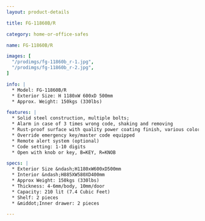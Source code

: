 ```yaml
---
layout: product-details

title: FG-11860B/R

category: home-or-office-safes

name: FG-11860B/R

images: [
  "/prodimgs/fg-11860b_r-1.jpg",
  "/prodimgs/fg-11860b_r-2.jpg",
]

info: |
  * Model: FG-11860B/R
  * Exterior Size: H 1180xW 600xD 500mm
  * Approx. Weight: 150kgs (330lbs)

features: |
  * Solid steel construction, multiple bolts;
  * Alarm in case of 3 times wrong code, shaking and removing
  * Rust-proof surface with quality power coating finish, various colors available
  * Override emergency key/master code equipped
  * Remote alert system (optional)
  * Code setting: 1-10 digits
  * Open with knob or key, B=KEY, R=KNOB

specs: |
  * Exterior Size &ndash;H1180xW600xD500mm
  * Interior &ndash;H885XW580XD400mm
  * Approx Weight: 150kgs (330lbs)
  * Thickness: 4-6mm/body, 10mm/door
  * Capacity: 210 lit (7.4 Cubic Feet)
  * Shelf: 2 pieces
  * &middot;Inner drawer: 2 pieces

---
```



